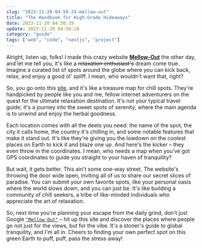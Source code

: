 ```yaml
---
slug: "2023-11-20-04-50-24-mellow-out"
title: "The Handbook for High-Grade Hideaways"
date: 2023-11-20 04:50:19
update: 2023-11-20 04:50:19
category: "guide"
tags: ["web", "code", "nextjs", "project"]
---
```

Alright, listen up, folks! I made this crazy website [**Mellow-Out**](https://mellow-out.vercel.app) the other day, and let me tell you, it's like a ~~relaxation enthusiast's~~ dream come true. Imagine a curated list of spots around the globe where you can kick back, relax, and enjoy a good ol' spliff. I mean, who wouldn't want that, right?

So, you go onto this [site](https://mellow-out.vercel.app/), and it's like a treasure map for chill spots. They're handpicked by people like you and me, fellow internet adventurers on the quest for the ultimate relaxation destination. It's not your typical travel guide; it's a journey into the sweet spots of serenity, where the main agenda is to unwind and enjoy the herbal goodness.

Each location comes with all the deets you need: the name of the spot, the city it calls home, the country it's chilling in, and some notable features that make it stand out. It's like they're giving you the lowdown on the coolest places on Earth to kick it and blaze one up. And here's the kicker – they even throw in the coordinates. I mean, who needs a map when you've got GPS coordinates to guide you straight to your haven of tranquility?

But wait, it gets better. This ain't some one-way street. The website's throwing the door wide open, inviting all of us to share our secret slices of paradise. You can submit your own favorite spots, like your personal oasis where the world slows down, and you can just be. It's like building a community of chill seekers, a tribe of like-minded individuals who appreciate the art of relaxation.

So, next time you're planning your escape from the daily grind, don't just Google [`"Mellow-Out"`](https://mellow-out.vercel.app/) – hit up this site and discover the places where people go not just for the views, but for the vibe. It's a stoner's guide to global tranquility, and I'm all in. Cheers to finding your own perfect spot on this green Earth to puff, puff, pass the stress away!
